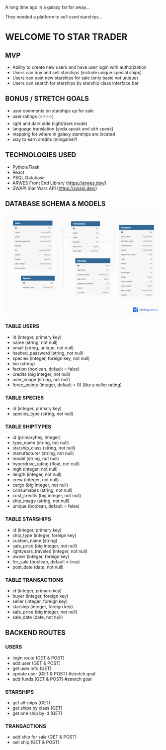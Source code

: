 A long time ago in a galaxy far far away...

They needed a platform to sell used starships...

# WELCOME TO STAR TRADER 

## MVP
- Ability to create new users and have user login with authorization
- Users can buy and sell starships (include unique special ships)
- Users can post new starships for sale (only basic not unique)
- Users can search for starships by starship class interface bar

## BONUS / STRETCH GOALS
- user comments on starships up for sale
- user ratings (⭐️⭐️⭐️⭐️)
- light and dark side (light/dark mode)
- language translation (yoda speak and sith speak)
- mapping for where in galaxy starships are located
- way to earn credits (mingame?)


## TECHNOLOGIES USED
- Python/Flask
- React
- PSQL Database
- ARWES Front End Library (https://arwes.dev/)
- SWAPI Star Wars API (https://swapi.dev/)


## DATABASE SCHEMA & MODELS

<img src='star-trader-schema.png'/>

### TABLE USERS
- id (integer, primary key)
- name (string, not null)
- email (string, unique, not null)
- hashed_password (string, not null)
- species (integer, foreign key, not null)
- bio (string)
- faction (boolean, default = false)
- credits (big integer, not null)
- user_image (string, not null)
- force_points (integer, default = 0) (like a seller rating)

### TABLE SPECIES
- id (integer, primary key)
- species_type (string, not null)

### TABLE SHIPTYPES
- id (primaryhey, integer)
- type_name (string, not null)
- starship_class (string, not null)
- manufacturer (string, not null)
- model (string, not null)
- hyperdrive_rating (float, not null)
- mglt (integer, not null)
- length (integer, not null)
- crew (integer, not null)
- cargo (big integer, not null)
- consumabes (string, not null)
- cost_credits (big integer, not null)
- ship_image (string, not null)
- unique (boolean, default = false)

### TABLE STARSHIPS
- id (integer, primary key)
- ship_type (integer, foreign key)
- custom_name (string)
- sale_price (big integer, not null)
- lightyears_traveled (integer, not null)
- owner (integer, foreign key)
- for_sale (boolean, default = true)
- post_date (date, not null)

### TABLE TRANSACTIONS
- id (integer, primaru key)
- buyer (integer, foreign key)
- seller (integer, foreign key)
- starship (integer, foreign key)
- sale_price (big integer, not null)
- sale_date (date, not null)


## BACKEND ROUTES
### USERS
- login route (GET & POST)
- add user (GET & POST)
- get user info (GET)
- update user (GET & POST) #stretch goal
- add funds (GET & POST) #stretch goal

### STARSHIPS
- get all ships (GET)
- get ships by class (GET)
- get one ship by id (GET)

### TRANSACTIONS
- add ship for sale (GET & POST)
- sell ship (GET & POST)




